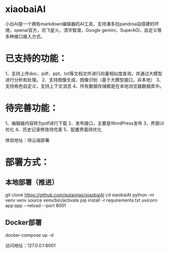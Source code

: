 # xiaobaiAI
小白AI是一个拥有markdown编辑器的AI工具，支持潘多拉pandroa自搭建的环境，openai官方，讯飞星火，清华智谱，Google gemini，SuperAGI，自定义等多种接口接入方式。

# 已支持的功能：
1、支持上传doc、pdf、ppt、txt等文档文件进行向量相似度查询，并通过大模型进行分析和处理。
2、支持图像生成、图像识别（基于大模型接口，非本地）
3、支持角色自定义，支持上下文消息
4、所有数据存储都是在本地浏览器数据库中。


# 待完善功能：
1、编辑器内容转为pdf进行下载
2、发布接口，主要是WordPress发布
3、界面UI优化
4、历史记录修改待完善
5、配置界面待优化

体验地址：待云端部署

# 部署方式：
## 本地部署（推进）
git clone https://github.com/qutaojiao/xiaobaiAI
cd xiaobaiAI
python -m venv venv
source venv/bin/activate
pip install -r requirements.txt
uvicorn app:app --reload --port 8001

## Docker部署
docker-compose up -d

访问地址：127.0.0.1:8001

